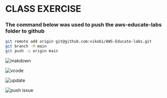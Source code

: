 # CLASS EXERCISE
### The command below was used to push the aws-educate-labs folder to github


``` bash git init
git remote add origin git@github.com:vikobi/AWS-Educate-labs.git
git branch -M main
git push -u origin main
```

![makdown](../AWS-Educate-labs/Assets/Markdown%20ext.png)

![vcode](../AWS-Educate-labs/Assets/vscode%20sync.png)

![update](../AWS-Educate-labs/Assets/Screenshot%202023-12-23%20115111.png)

![push issue](../AWS-Educate-labs/Assets/push%20issues.png)